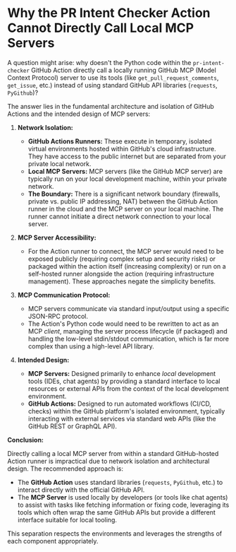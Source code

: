 # Why the PR Intent Checker Action Cannot Directly Call Local MCP Servers

A question might arise: why doesn't the Python code within the `pr-intent-checker` GitHub Action directly call a locally running GitHub MCP (Model Context Protocol) server to use its tools (like `get_pull_request_comments`, `get_issue`, etc.) instead of using standard GitHub API libraries (`requests`, `PyGithub`)?

The answer lies in the fundamental architecture and isolation of GitHub Actions and the intended design of MCP servers:

1.  **Network Isolation:**
    *   **GitHub Actions Runners:** These execute in temporary, isolated virtual environments hosted within GitHub's cloud infrastructure. They have access to the public internet but are separated from your private local network.
    *   **Local MCP Servers:** MCP servers (like the GitHub MCP server) are typically run on your local development machine, within your private network.
    *   **The Boundary:** There is a significant network boundary (firewalls, private vs. public IP addressing, NAT) between the GitHub Action runner in the cloud and the MCP server on your local machine. The runner cannot initiate a direct network connection to your local server.

2.  **MCP Server Accessibility:**
    *   For the Action runner to connect, the MCP server would need to be exposed publicly (requiring complex setup and security risks) or packaged within the action itself (increasing complexity) or run on a self-hosted runner alongside the action (requiring infrastructure management). These approaches negate the simplicity benefits.

3.  **MCP Communication Protocol:**
    *   MCP servers communicate via standard input/output using a specific JSON-RPC protocol.
    *   The Action's Python code would need to be rewritten to act as an MCP *client*, managing the server process lifecycle (if packaged) and handling the low-level stdin/stdout communication, which is far more complex than using a high-level API library.

4.  **Intended Design:**
    *   **MCP Servers:** Designed primarily to enhance *local* development tools (IDEs, chat agents) by providing a standard interface to local resources or external APIs from the context of the local development environment.
    *   **GitHub Actions:** Designed to run automated workflows (CI/CD, checks) within the GitHub platform's isolated environment, typically interacting with external services via standard web APIs (like the GitHub REST or GraphQL API).

**Conclusion:**

Directly calling a local MCP server from within a standard GitHub-hosted Action runner is impractical due to network isolation and architectural design. The recommended approach is:

*   The **GitHub Action** uses standard libraries (`requests`, `PyGithub`, etc.) to interact directly with the official GitHub API.
*   The **MCP Server** is used locally by developers (or tools like chat agents) to assist with tasks like fetching information or fixing code, leveraging its tools which often wrap the same GitHub APIs but provide a different interface suitable for local tooling.

This separation respects the environments and leverages the strengths of each component appropriately.
